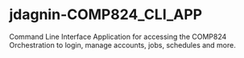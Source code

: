 # jdagnin-COMP824_CLI_APP
Command Line Interface Application for accessing the COMP824 Orchestration to login, manage accounts, jobs, schedules and more.
